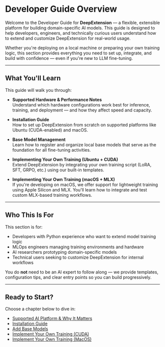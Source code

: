 # Developer Guide Overview

Welcome to the Developer Guide for **DeepExtension** — a flexible, extensible platform for building 
domain-specific AI models. This guide is designed to help developers, engineers, and technically curious users 
understand how to extend and customize DeepExtension for real-world usage.

Whether you're deploying on a local machine or preparing your own training logic, this section provides everything 
you need to set up, integrate, and build with confidence — even if you're new to LLM fine-tuning.

---

## What You'll Learn

This guide will walk you through:

- **Supported Hardware & Performance Notes**  
  Understand which hardware configurations work best for inference, training, and deployment — and how they affect 
speed and capacity.

- **Installation Guide**  
  How to set up DeepExtension from scratch on supported platforms like Ubuntu (CUDA-enabled) and macOS.

- **Base Model Management**  
  Learn how to register and organize local base models that serve as the foundation for all fine-tuning 
activities.

- **Implementing Your Own Training (Ubuntu + CUDA)**  
  Extend DeepExtension by integrating your own training script (LoRA, SFT, GRPO, etc.) using our built-in 
templates.

- **Implementing Your Own Training (macOS + MLX)**  
  If you're developing on macOS, we offer support for lightweight training using Apple Silicon and MLX. You'll 
learn how to integrate and test custom MLX-based training workflows.

---

## Who This Is For

This section is for:

- Developers with Python experience who want to extend model training logic
- MLOps engineers managing training environments and hardware
- AI researchers prototyping domain-specific models
- Technical users seeking to customize DeepExtension for internal workflows

You do **not** need to be an AI expert to follow along — we provide templates, configuration tips, and clear entry 
points so you can build progressively.

---

## Ready to Start?

Choose a chapter below to dive in:


- [Supported AI Platform & Why It Matters](ai-platform-overview.md)
- [Installation Guide](install.md)  
- [Add Base Models](how-to-add-base-models.md)  
- [Implement Your Own Training (CUDA)](implement-own-ai-training-cuda.md)  
- [Implement Your Own Training (MacOS)](implement-own-ai-training-mlx.md)

